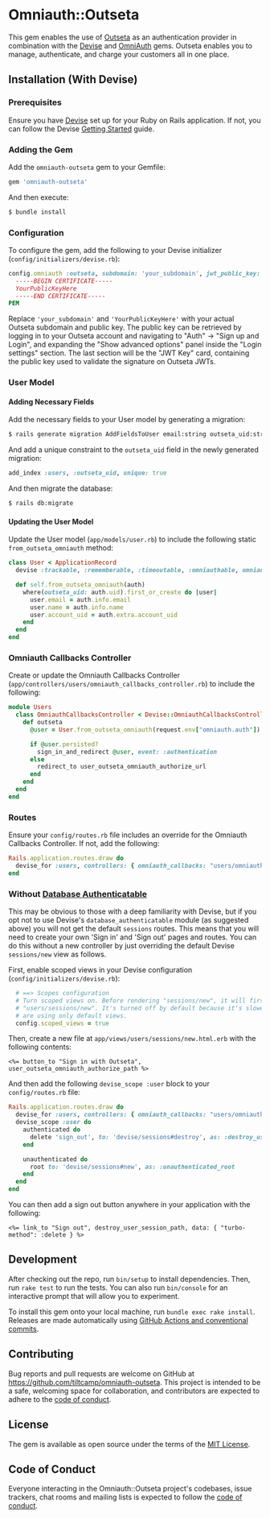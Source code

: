 # Omniauth::Outseta

This gem enables the use of [Outseta](https://www.outseta.com/) as an authentication provider in combination with the 
[Devise](https://github.com/heartcombo/devise) and [OmniAuth](https://github.com/omniauth/omniauth) gems. Outseta
enables you to manage, authenticate, and charge your customers all in one place.

## Installation (With Devise)

### Prerequisites

Ensure you have [Devise](https://github.com/heartcombo/devise) set up for your Ruby on Rails application. If not, you 
can follow the Devise [Getting Started](https://github.com/heartcombo/devise#getting-started) guide.

### Adding the Gem

Add the `omniauth-outseta` gem to your Gemfile:

```ruby
gem 'omniauth-outseta'
```

And then execute:

```bash
$ bundle install
```

### Configuration

To configure the gem, add the following to your Devise initializer (`config/initializers/devise.rb`):

```ruby
config.omniauth :outseta, subdomain: 'your_subdomain', jwt_public_key: <<~PEM
  -----BEGIN CERTIFICATE----- 
  YourPublicKeyHere
  -----END CERTIFICATE-----
PEM
```

Replace `'your_subdomain'` and `'YourPublicKeyHere'` with your actual Outseta subdomain and public key. The public key
can be retrieved by logging in to your Outseta account and navigating to "Auth" -> "Sign up and Login", and expanding
the "Show advanced options" panel inside the "Login settings" section. The last section will be the "JWT Key" card,
containing the public key used to validate the signature on Outseta JWTs.

### User Model

#### Adding Necessary Fields

Add the necessary fields to your User model by generating a migration:

```bash
$ rails generate migration AddFieldsToUser email:string outseta_uid:string:index name:string account_uid:string
```

And add a unique constraint to the `outseta_uid` field in the newly generated migration:

```ruby
add_index :users, :outseta_uid, unique: true
```

And then migrate the database:

```bash
$ rails db:migrate
```

#### Updating the User Model

Update the User model (`app/models/user.rb`) to include the following static `from_outseta_omniauth` method:

```ruby
class User < ApplicationRecord
  devise :trackable, :rememberable, :timeoutable, :omniauthable, omniauth_providers: [:outseta]

  def self.from_outseta_omniauth(auth)
    where(outseta_uid: auth.uid).first_or_create do |user|
      user.email = auth.info.email
      user.name = auth.info.name
      user.account_uid = auth.extra.account_uid
    end
  end
end
```

### Omniauth Callbacks Controller

Create or update the Omniauth Callbacks Controller (`app/controllers/users/omniauth_callbacks_controller.rb`) to include
the following:

```ruby
module Users
  class OmniauthCallbacksController < Devise::OmniauthCallbacksController
    def outseta
      @user = User.from_outseta_omniauth(request.env["omniauth.auth"])

      if @user.persisted?
        sign_in_and_redirect @user, event: :authentication
      else
        redirect_to user_outseta_omniauth_authorize_url
      end
    end
  end
end
```

### Routes

Ensure your `config/routes.rb` file includes an override for the Omniauth Callbacks Controller. If not, add the following:

```ruby
Rails.application.routes.draw do
  devise_for :users, controllers: { omniauth_callbacks: "users/omniauth_callbacks" }
end
```

### Without [Database Authenticatable](https://www.rubydoc.info/github/heartcombo/devise/main/Devise/Models/DatabaseAuthenticatable)

This may be obvious to those with a deep familiarity with Devise, but if you opt not to use Devise's 
`database_authenticatable` module (as suggested above) you will not get the default `sessions` routes. This means that 
you will need to create your own 'Sign in' and 'Sign out' pages and routes. You can do this without a new controller by
just overriding the default Devise `sessions/new` view as follows.

First, enable scoped views in your Devise configuration (`config/initializers/devise.rb`):

```ruby
  # ==> Scopes configuration
  # Turn scoped views on. Before rendering "sessions/new", it will first check for
  # "users/sessions/new". It's turned off by default because it's slower if you
  # are using only default views.
  config.scoped_views = true
```

Then, create a new file at `app/views/users/sessions/new.html.erb` with the following contents:

```erb
<%= button_to "Sign in with Outseta", user_outseta_omniauth_authorize_path %>
```

And then add the following `devise_scope :user` block to your `config/routes.rb` file:

```ruby
Rails.application.routes.draw do
  devise_for :users, controllers: { omniauth_callbacks: "users/omniauth_callbacks" }
  devise_scope :user do
    authenticated do
      delete 'sign_out', to: 'devise/sessions#destroy', as: :destroy_user_session
    end

    unauthenticated do
      root to: 'devise/sessions#new', as: :unauthenticated_root
    end
  end
end
```

You can then add a sign out button anywhere in your application with the following:

```erb
<%= link_to "Sign out", destroy_user_session_path, data: { "turbo-method": :delete } %>
```

## Development

After checking out the repo, run `bin/setup` to install dependencies. Then, run `rake test` to run the tests. You can 
also run `bin/console` for an interactive prompt that will allow you to experiment.

To install this gem onto your local machine, run `bundle exec rake install`. Releases are made automatically using
[GitHub Actions and conventional commits](https://andrewm.codes/blog/automating-ruby-gem-releases-with-github-actions/).

## Contributing

Bug reports and pull requests are welcome on GitHub at https://github.com/tiltcamp/omniauth-outseta. This project is
intended to be a safe, welcoming space for collaboration, and contributors are expected to adhere to the 
[code of conduct](https://github.com/tiltcamp/omniauth-outseta/blob/master/CODE_OF_CONDUCT.md).

## License

The gem is available as open source under the terms of the [MIT License](https://opensource.org/licenses/MIT).

## Code of Conduct

Everyone interacting in the Omniauth::Outseta project's codebases, issue trackers, chat rooms and mailing lists is 
expected to follow the [code of conduct](https://github.com/tiltcamp/omniauth-outseta/blob/master/CODE_OF_CONDUCT.md).
